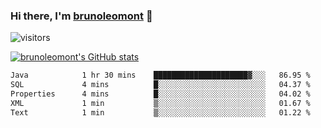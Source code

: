 ### Hi there, I'm [brunoleomont](https://www.linkedin.com/in/brunoleomont/) 👋

![visitors](https://visitor-badge.glitch.me/badge?page_id=page.id)

[![brunoleomont's GitHub stats](https://github-readme-stats.vercel.app/api?username=brunoleomont)](https://github.com/brunoleomont/github-readme-stats)

<!--START_SECTION:waka-->

```txt
Java            1 hr 30 mins    █████████████████████▓░░░   86.95 %
SQL             4 mins          █░░░░░░░░░░░░░░░░░░░░░░░░   04.37 %
Properties      4 mins          █░░░░░░░░░░░░░░░░░░░░░░░░   04.02 %
XML             1 min           ▒░░░░░░░░░░░░░░░░░░░░░░░░   01.67 %
Text            1 min           ▒░░░░░░░░░░░░░░░░░░░░░░░░   01.22 %
```

<!--END_SECTION:waka-->

<!--
**brunoleomont/brunoleomont** is a ✨ _special_ ✨ repository because its `README.md` (this file) appears on your GitHub profile.

Here are some ideas to get you started:

- 🔭 I’m currently working on ...
- 🌱 I’m currently learning ...
- 👯 I’m looking to collaborate on ...
- 🤔 I’m looking for help with ...
- 💬 Ask me about ...
- 📫 How to reach me: ...
- 😄 Pronouns: ...
- ⚡ Fun fact: ...
-->
